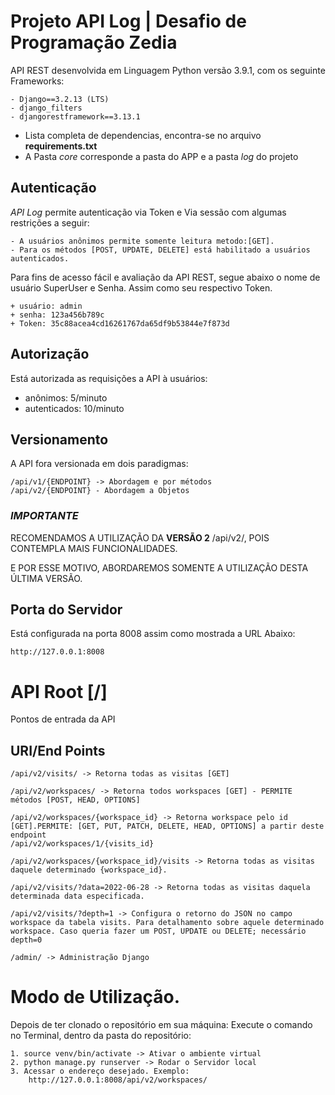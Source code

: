 # Projeto API Log | Desafio de Programação Zedia

API REST desenvolvida em Linguagem Python versão 3.9.1, com os seguinte Frameworks: 

    - Django==3.2.13 (LTS)
    - django_filters
    - djangorestframework==3.13.1

+ Lista completa de dependencias, encontra-se no arquivo **requirements.txt**
+ A Pasta *core* corresponde a pasta do APP e a pasta *log* do projeto

## Autenticação
*API Log* permite autenticação via Token e Via sessão com algumas restrições a seguir:

    - A usuários anônimos permite somente leitura metodo:[GET].
    - Para os métodos [POST, UPDATE, DELETE] está habilitado a usuários autenticados.

Para fins de acesso fácil e avaliação da API REST, segue abaixo o nome de usuário SuperUser e Senha. Assim como seu respectivo Token.

    + usuário: admin
    + senha: 123a456b789c
    + Token: 35c88acea4cd16261767da65df9b53844e7f873d

## Autorização
Está autorizada as requisições a API à usuários:
+ anônimos: 5/minuto 
+ autenticados: 10/minuto

## Versionamento
A API fora versionada em dois paradigmas:

    /api/v1/{ENDPOINT} -> Abordagem e por métodos
    /api/v2/{ENDPOINT} - Abordagem a Objetos

### *IMPORTANTE*
RECOMENDAMOS A UTILIZAÇÃO DA **VERSÃO 2** /api/v2/, POIS CONTEMPLA MAIS FUNCIONALIDADES. 

E POR ESSE MOTIVO, ABORDAREMOS SOMENTE A UTILIZAÇÃO DESTA ÚLTIMA VERSÃO.

## Porta do Servidor

Está configurada na porta 8008 assim como mostrada a URL Abaixo:

    http://127.0.0.1:8008

# API Root [/]
Pontos de entrada da API
## URI/End Points

    /api/v2/visits/ -> Retorna todas as visitas [GET]
    
    /api/v2/workspaces/ -> Retorna todos workspaces [GET] - PERMITE métodos [POST, HEAD, OPTIONS] 
    
    /api/v2/workspaces/{workspace_id} -> Retorna workspace pelo id [GET].PERMITE: [GET, PUT, PATCH, DELETE, HEAD, OPTIONS] a partir deste endpoint
    /api/v2/workspaces/1/{visits_id}

    /api/v2/workspaces/{workspace_id}/visits -> Retorna todas as visitas daquele determinado {workspace_id}.

    /api/v2/visits/?data=2022-06-28 -> Retorna todas as visitas daquela determinada data especificada.

    /api/v2/visits/?depth=1 -> Configura o retorno do JSON no campo workspace da tabela visits. Para detalhamento sobre aquele determinado workspace. Caso queria fazer um POST, UPDATE ou DELETE; necessário depth=0

    /admin/ -> Administração Django

# Modo de Utilização.

Depois de ter clonado o repositório em sua máquina:
Execute o comando no Terminal, dentro da pasta do repositório:

    1. source venv/bin/activate -> Ativar o ambiente virtual
    2. python manage.py runserver -> Rodar o Servidor local
    3. Acessar o endereço desejado. Exemplo:
        http://127.0.0.1:8008/api/v2/workspaces/